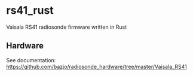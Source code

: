 # rs41_rust
Vaisala RS41 radiosonde firmware written in Rust

## Hardware
See documentation: https://github.com/bazjo/radiosonde_hardware/tree/master/Vaisala_RS41
